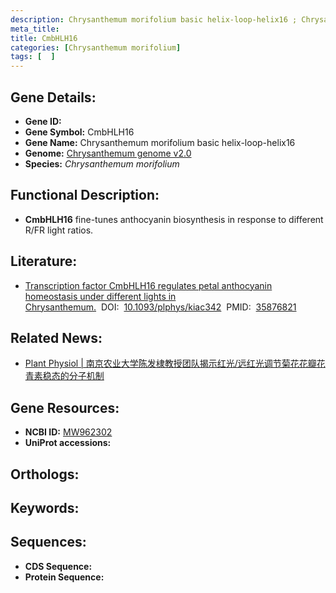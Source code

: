 ```yaml
---
description: Chrysanthemum morifolium basic helix-loop-helix16 ; Chrysanthemum morifolium
meta_title:
title: CmbHLH16
categories: [Chrysanthemum morifolium]
tags: [  ]
---
```


## Gene Details:
- **Gene ID:**	[]()
- **Gene Symbol:** CmbHLH16
- **Gene Name:** Chrysanthemum morifolium basic helix-loop-helix16
- **Genome:** [Chrysanthemum genome v2.0]()
- **Species:** *Chrysanthemum morifolium*

## Functional Description:
   -  **CmbHLH16** fine-tunes anthocyanin biosynthesis in response to different R/FR light ratios.

## Literature:
   - [Transcription factor CmbHLH16 regulates petal anthocyanin homeostasis under different lights in Chrysanthemum.]( https://academic.oup.com/plphys/article/190/2/1134/6649708#374582792)&nbsp;&nbsp;DOI:&nbsp;&nbsp;[10.1093/plphys/kiac342](https://academic.oup.com/plphys/article/190/2/1134/6649708#374582792)&nbsp;&nbsp;PMID:&nbsp;&nbsp;[35876821](https://pubmed.ncbi.nlm.nih.gov/35876821/)

## Related News:
   - [Plant Physiol | 南京农业大学陈发棣教授团队揭示红光/远红光调节菊花花瓣花青素稳态的分子机制](https://mp.weixin.qq.com/s?__biz=Mzg3MDEwNDEyMg==&mid=2247534575&idx=3&sn=259da2a226daf3b5523f3d3e39689a50&chksm=ce90eabaf9e763ac3346d0f6b13fea0567ff5b5edb6b030f5c8c9c6de73143f345df14a97116&scene=27#wechat_redirect)

## Gene Resources:
- **NCBI ID:** [MW962302](https://www.ncbi.nlm.nih.gov/gene/?term=MW962302)
- **UniProt accessions:** [](https://www.uniprot.org/uniprotkb//entry)

## Orthologs:


## Keywords:


## Sequences:
- **CDS Sequence:**
- **Protein Sequence:**
